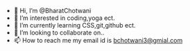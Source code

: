 - 👋 Hi, I’m @BharatChotwani
- 👀 I’m interested in coding,yoga ect.
- 🌱 I’m currently learning CSS,git,github ect.
- 💞️ I’m looking to collaborate on..
- 📫 How to reach me my email id is bchotwani3@gmial.com

<!---
BharatChotwani/BharatChotwani is a ✨ special ✨ repository because its `README.md` (this file) appears on your GitHub profile.
You can click the Preview link to take a look at your changes.
--->
